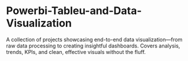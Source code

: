 # Powerbi-Tableu-and-Data-Visualization
A collection of projects showcasing end-to-end data visualization—from raw data processing to creating insightful dashboards. Covers analysis, trends, KPIs, and clean, effective visuals without the fluff.
